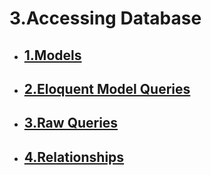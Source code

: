 # 3.Accessing Database
- ## [1.Models](./1.Models/)
- ## [2.Eloquent Model Queries](./2.Eloquent%20Model%20Queries/)
- ## [3.Raw Queries](./3.Raw%20Queries/)
- ## [4.Relationships](./4.Relationships/)